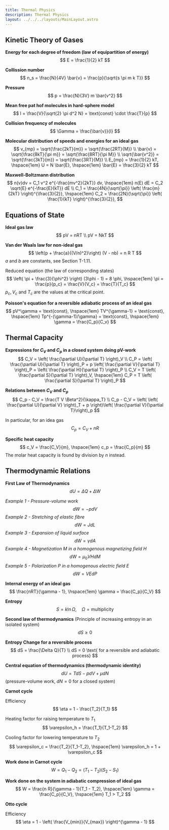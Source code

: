 ```yaml
---
title: Thermal Physics
description: Thermal Physics
layout: ../../../layouts/MainLayout.astro
---
```


## Kinetic Theory of Gases
**Energy for each degree of freedom (law of equipartition of energy)**
$$
E = \frac{1}{2} kT
$$

**Collission number**
$$
n_s = \frac{N}{4V} \bar{v} = \frac{p}{\sqrt{s \pi m k T}}
$$

**Pressure**
$$
p = \frac{N}{3V} m \bar{v^2}
$$

**Mean free pat hof molecules in hard-sphere model**
$$
l = \frac{V}{\sqrt{2} \pi d^2 N} = \text{const} \cdot \frac{T}{p}
$$

**Collision frequency of molecules**
$$
\Gamma = \frac{\bar{v}}{l}
$$

**Molecular distribution of speeds and energies for an ideal gas**
$$
v_{mp} = \sqrt{\frac{2kT}{m}} = \sqrt{\frac{2RT}{M}} \\
\bar{v} = \sqrt{\frac{8kT}{\pi m}} = \sqrt{\frac{8RT}{\pi M}} \\
\sqrt{\bar{v^2}} = \sqrt{\frac{3kT}{m}} = \sqrt{\frac{3RT}{M}} \\
E_{mp} = \frac{1}{2} kT, \hspace{1em} U = N \bar{E}, \hspace{1em} \bar{E} = \frac{3}{2} kT
$$

**Maxwell-Boltzmann distribution**
$$
n(v)dv = C_1 v^2 e^{-\frac{mv^2}{2kT}} dv, \hspace{1em} n(E) dE = C_2 \sqrt{E} e^{-\frac{E}{kT}} dE \\
C_1 = \frac{4N}{\sqrt{\pi}} \left( \frac{m}{2kT} \right)^{\frac{3}{2}}, \hspace{1em} C_2 = \frac{2N}{\sqrt{\pi}} \left( \frac{1}{kT} \right)^{\frac{3}{2}}, 
$$

## Equations of State

**Ideal gas law**
$$
pV = nRT  \\
pV = NkT
$$

**Van der Waals law for non-ideal gas**
$$
\left(p + \frac{a}{(V/n)^2}\right) (V - nb) = n R T
$$
$a$ and $b$ are constants, see Section T-1.11.

Reduced equation (the law of corresponding states)
$$
\left( \pi + \frac{3}{\phi^2} \right) (3\phi - 1) = 8 \phi, \hspace{1em} \pi = \frac{p}{p_c} = \frac{V}{V_c} = \frac{T}{T_c} 
$$
$p_c, V_c$ and $T_c$ are the values at the critical point.

**Poisson's equation for a reversible adiabatic process of an ideal gas**
$$
pV^\gamma = \text{const}, \hspace{1em} TV^{\gamma-1} = \text{const}, \hspace{1em} Tp^{-(\gamma-1)/\gamma} = \text{const}, \hspace{1em} \gamma = \frac{C_p}{C_v}
$$

## Thermal Capacity
**Expressions for $C_V$ and $C_p$ in a closed system doing pV-work**
$$
C_V = \left( \frac{\partial U}{\partial T} \right)_V \\
C_P = \left( \frac{\partial U}{\partial T} \right)_P + p \left( \frac{\partial V}{\partial T} \right)_P = \left( \frac{\partial H}{\partial T} \right)_P \\
C_V = T \left( \frac{\partial S}{\partial T} \right)_V, \hspace{1em} C_P = T \left( \frac{\partial S}{\partial T} \right)_P
$$

**Relations between $C_V$ and $C_p$**
$$
C_p - C_V = \frac{T V \Beta^2}{\kappa_T} \\
C_p - C_V = \left( \left( \frac{\partial U}{\partial V} \right)_T + p \right)\left( \frac{\partial V}{\partial T}\right)_p
$$

In particular, for an idea gas
$$
C_p = C_V + n R
$$

**Specific heat capacity**
$$
c_V = \frac{C_V}{m}, \hspace{1em} c_p = \frac{C_p}{m}
$$
The molar heat capacity is found by division by $n$ instead.

## Thermodynamic Relations

**First Law of Thermodynamics**
$$
dU = \Delta Q + \Delta W
$$

*Example 1 - Pressure-volume work*
$$
dW = -p dV
$$
*Example 2 - Stretching of elastic fibre*
$$
dW = J dL
$$
*Example 3 - Expansion of liquid surface*
$$
dW = \gamma dA
$$
*Example 4 - Magnetization $M$ in a homogenous magnetizing field $H$*
$$
dW = \mu_0 V H dM
$$
*Example 5 - Polarization $P$ in a homogenous electric field $E$*
$$
dW = V E dP
$$

**Internal energy of an ideal gas**
$$
\frac{nRT}{\gamma - 1}, \hspace{1em} \gamma = \frac{C_p}{C_V}
$$

**Entropy**
$$
S = k \ln{\Omega}, \hspace{1em} \Omega = \text{multiplicity}
$$

**Second law of thermodynamics**
(Principle of increasing entropy in an isolated system)
$$
dS \geq 0
$$

**Entropy Change for a reversible process**
$$
dS = \frac{\Delta Q}{T} \\
dS = 0 \text{ for a reversible and adiabatic process}
$$


**Central equation of thermodynamics (thermodynamic identity)**
$$
dU = T dS - p dV + \mu dN
$$
(pressure-volume work, $dN = 0$ for a closed system)

**Carnot cycle**

Efficiency
$$
\eta = 1 - \frac{T_2}{T_1}
$$

Heating factor for raising temperature to $T_1$
$$
\varepsilon_h = \frac{T_1}{T_1-T_2}
$$

Cooling factor for lowering temperature to $T_2$
$$
\varepsilon_c = \frac{T_2}{T_1-T_2}, \hspace{1em} \varepsilon_h = 1 + \varepsilon_c
$$

**Work done in Carnot cycle**
$$
W = Q_1 - Q_2 = (T_1-T_2)(S_2-S_1)
$$

**Work done on the system in adiabatic compression of ideal gas**
$$
W = \frac{n R}{\gamma - 1}(T_1 - T_2), \hspace{1em} \gamma = \frac{C_p}{C_V}, \hspace{1em} T_1 > T_2
$$

**Otto cycle**

Efficiency
$$
\eta = 1 - \left( \frac{V_{min}}{V_{max}} \right)^{\gamma - 1}
$$